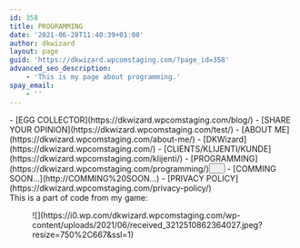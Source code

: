 ```yaml
---
id: 358
title: PROGRAMMING
date: '2021-06-28T11:40:39+01:00'
author: dkwizard
layout: page
guid: 'https://dkwizard.wpcomstaging.com/?page_id=358'
advanced_seo_description:
    - 'This is my page about programming.'
spay_email:
    - ''
---
```


<nav aria-label="Navigation 3" class="wp-container-15 has-background has-background-background-color wp-block-navigation">- [<span class="wp-block-navigation-item__label">EGG COLLECTOR</span>](https://dkwizard.wpcomstaging.com/blog/)
- [<span class="wp-block-navigation-item__label">SHARE YOUR OPINION</span>](https://dkwizard.wpcomstaging.com/test/)
- [<span class="wp-block-navigation-item__label">ABOUT ME</span>](https://dkwizard.wpcomstaging.com/about-me/)
- [<span class="wp-block-navigation-item__label">DKWizard</span>](https://dkwizard.wpcomstaging.com/)
- [<span class="wp-block-navigation-item__label">CLIENTS/KLIJENTI/KUNDE</span>](https://dkwizard.wpcomstaging.com/klijenti/)
- [PROGRAMMING](https://dkwizard.wpcomstaging.com/programming/)<button aria-expanded="false" aria-label="PROGRAMMING submenu" class="wp-block-navigation__submenu-icon wp-block-navigation-submenu__toggle"><svg aria-hidden="true" fill="none" focusable="false" height="12" viewbox="0 0 12 12" width="12" xmlns="http://www.w3.org/2000/svg"><path d="M1.50002 4L6.00002 8L10.5 4" stroke-width="1.5"></path></svg></button>
    - [<span class="wp-block-navigation-item__label">COMMING SOON…</span>](http://COMMING%20SOON...)
- [<span class="wp-block-navigation-item__label">PRIVACY POLICY</span>](https://dkwizard.wpcomstaging.com/privacy-policy/)

</nav>This is a part of code from my game:

<figure class="wp-block-image size-large">![](https://i0.wp.com/dkwizard.wpcomstaging.com/wp-content/uploads/2021/06/received_3212510862364027.jpeg?resize=750%2C667&ssl=1)</figure>
